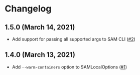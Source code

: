 # Changelog

## 1.5.0 (March 14, 2021)

- Add support for passing all supported args to SAM CLI ([#2](https://github.com/dealmore/sammy/pull/2))

## 1.4.0 (March 13, 2021)

- Add `--warm-containers` option to SAMLocalOptions ([#1](https://github.com/dealmore/sammy/pull/1))
